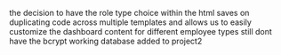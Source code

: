 the decision to have the role type choice within the html saves on duplicating code across multiple templates and allows us to easily customize the dashboard content for different employee types
still dont have the bcrypt working 
database added to project2
